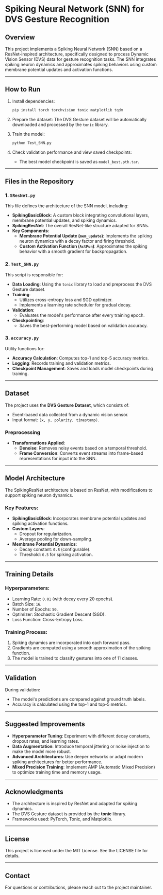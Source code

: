 # Spiking Neural Network (SNN) for DVS Gesture Recognition

## Overview
This project implements a Spiking Neural Network (SNN) based on a ResNet-inspired architecture, specifically designed to process Dynamic Vision Sensor (DVS) data for gesture recognition tasks. The SNN integrates spiking neuron dynamics and approximates spiking behaviors using custom membrane potential updates and activation functions.

---

## How to Run

1. Install dependencies:
   ```bash
   pip install torch torchvision tonic matplotlib tqdm
   ```

2. Prepare the dataset:
   The DVS Gesture dataset will be automatically downloaded and processed by the `tonic` library.

3. Train the model:
   ```bash
   python Test_SNN.py
   ```

4. Check validation performance and view saved checkpoints:
   - The best model checkpoint is saved as `model_best.pth.tar`.

---

## Files in the Repository

### 1. `SResNet.py`
This file defines the architecture of the SNN model, including:
- **SpikingBasicBlock**: A custom block integrating convolutional layers, membrane potential updates, and spiking dynamics.
- **SpikingResNet**: The overall ResNet-like structure adapted for SNNs.
- **Key Components**:
  - **Membrane Potential Update (`mem_update`)**: Implements the spiking neuron dynamics with a decay factor and firing threshold.
  - **Custom Activation Function (`ActFun`)**: Approximates the spiking behavior with a smooth gradient for backpropagation.

### 2. `Test_SNN.py`
This script is responsible for:
- **Data Loading**: Using the `tonic` library to load and preprocess the DVS Gesture dataset.
- **Training**:
  - Utilizes cross-entropy loss and SGD optimizer.
  - Implements a learning rate scheduler for gradual decay.
- **Validation**:
  - Evaluates the model's performance after every training epoch.
- **Checkpointing**:
  - Saves the best-performing model based on validation accuracy.

### 3. `accuracy.py`
Utility functions for:
- **Accuracy Calculation**: Computes top-1 and top-5 accuracy metrics.
- **Logging**: Records training and validation metrics.
- **Checkpoint Management**: Saves and loads model checkpoints during training.

---

## Dataset
The project uses the **DVS Gesture Dataset**, which consists of:
- Event-based data collected from a dynamic vision sensor.
- Input format: `(x, y, polarity, timestamp)`.

### Preprocessing
- **Transformations Applied**:
  - **Denoise**: Removes noisy events based on a temporal threshold.
  - **Frame Conversion**: Converts event streams into frame-based representations for input into the SNN.

---

## Model Architecture
The SpikingResNet architecture is based on ResNet, with modifications to support spiking neuron dynamics.

### Key Features:
- **SpikingBasicBlock**: Incorporates membrane potential updates and spiking activation functions.
- **Custom Layers**:
  - Dropout for regularization.
  - Average pooling for down-sampling.
- **Membrane Potential Dynamics**:
  - Decay constant: `0.8` (configurable).
  - Threshold: `0.5` for spiking activation.

---

## Training Details
### Hyperparameters:
- Learning Rate: `0.01` (with decay every 20 epochs).
- Batch Size: `16`.
- Number of Epochs: `50`.
- Optimizer: Stochastic Gradient Descent (SGD).
- Loss Function: Cross-Entropy Loss.

### Training Process:
1. Spiking dynamics are incorporated into each forward pass.
2. Gradients are computed using a smooth approximation of the spiking function.
3. The model is trained to classify gestures into one of 11 classes.

---

## Validation
During validation:
- The model's predictions are compared against ground truth labels.
- Accuracy is calculated using the top-1 and top-5 metrics.


---

## Suggested Improvements
- **Hyperparameter Tuning**: Experiment with different decay constants, dropout rates, and learning rates.
- **Data Augmentation**: Introduce temporal jittering or noise injection to make the model more robust.
- **Advanced Architectures**: Use deeper networks or adapt modern spiking architectures for better performance.
- **Mixed Precision Training**: Implement AMP (Automatic Mixed Precision) to optimize training time and memory usage.

---

## Acknowledgments
- The architecture is inspired by ResNet and adapted for spiking dynamics.
- The DVS Gesture dataset is provided by the **tonic** library.
- Frameworks used: PyTorch, Tonic, and Matplotlib.

---

## License
This project is licensed under the MIT License. See the LICENSE file for details.

---

## Contact
For questions or contributions, please reach out to the project maintainer.

